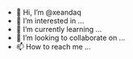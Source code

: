 - 👋 Hi, I’m @xeandaq
- 👀 I’m interested in ...
- 🌱 I’m currently learning ...
- 💞️ I’m looking to collaborate on ...
- 📫 How to reach me ...

<!---
xeandaq/xeandaq is a ✨ special ✨ repository because its `README.md` (this file) appears on your GitHub profile.
You can click the Preview link to take a look at your changes.
--->
